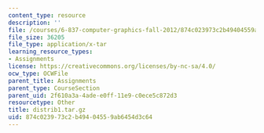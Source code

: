 ```yaml
---
content_type: resource
description: ''
file: /courses/6-837-computer-graphics-fall-2012/874c023973c2b49404559ab6454d3c64_distrib1.tar.gz
file_size: 36205
file_type: application/x-tar
learning_resource_types:
- Assignments
license: https://creativecommons.org/licenses/by-nc-sa/4.0/
ocw_type: OCWFile
parent_title: Assignments
parent_type: CourseSection
parent_uid: 2f610a3a-4ade-e0ff-11e9-c0ece5c872d3
resourcetype: Other
title: distrib1.tar.gz
uid: 874c0239-73c2-b494-0455-9ab6454d3c64
---
```


